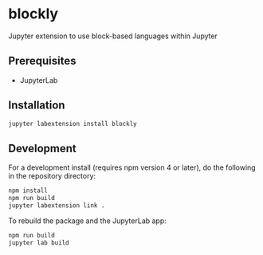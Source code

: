 # blockly

Jupyter extension to use block-based languages within Jupyter


## Prerequisites

* JupyterLab

## Installation

```bash
jupyter labextension install blockly
```

## Development

For a development install (requires npm version 4 or later), do the following in the repository directory:

```bash
npm install
npm run build
jupyter labextension link .
```

To rebuild the package and the JupyterLab app:

```bash
npm run build
jupyter lab build
```

